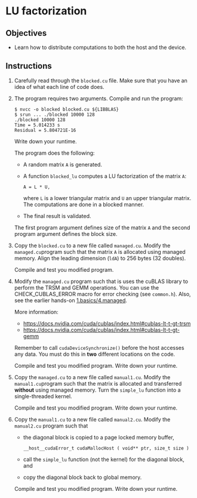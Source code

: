 # LU factorization

## Objectives

 - Learn how to distribute computations to both the host and the device.

## Instructions

 1. Carefully read through the `blocked.cu` file. Make sure that you have an
    idea of what each line of code does.

 2. The program requires two arguments. Compile and run the program:
 
    ```
    $ nvcc -o blocked blocked.cu ${LIBBLAS}
    $ srun ... ./blocked 10000 128
    ./blocked 10000 128
    Time = 5.014233 s
    Residual = 5.804721E-16
    ```
    
    Write down your runtime.
    
    The program does the following:
     
     - A random matrix `A` is generated.
     
     - A function `blocked_lu` computes a LU factorization of the matrix `A`:
       
       ```
       A = L * U,
       ```
       
       where `L` is a lower triangular matrix and `U` an upper triangular
       matrix. The computations are done in a blocked manner.
    
     - The final result is validated.
     
    The first program argument defines size of the matrix `A` and the second
    program argument defines the block size.

 3. Copy the `blocked.cu` to a new file called `managed.cu`. Modify the
    `managed.cu`program such that the matrix `A` is allocated using managed
    memory. Align the leading dimension (`ldA`) to 256 bytes (32 doubles).
    
    Compile and test you modified program.
    
 4. Modify the `managed.cu` program such that is uses the cuBLAS library to
    perform the TRSM and GEMM operations. You can use the CHECK_CUBLAS_ERROR
    macro for error checking (see `common.h`). Also, see the earlier hands-on
    [1.basics/4.managed](../../1.basics/4.managed).
    
    More information:
     - https://docs.nvidia.com/cuda/cublas/index.html#cublas-lt-t-gt-trsm
     - https://docs.nvidia.com/cuda/cublas/index.html#cublas-lt-t-gt-gemm
    
    Remember to call `cudaDeviceSynchronize()` before the host accesses any
    data. You must do this in **two** different locations on the code.
    
    Compile and test you modified program. Write down your runtime.

 5. Copy the `managed.cu` to a new file called `manual1.cu`. Modify the
    `manual1.cu`program such that the matrix is allocated and transferred
    **without** using managed memory. Turn the `simple_lu` function into a
    single-threaded kernel.
    
    Compile and test you modified program. Write down your runtime.

 6. Copy the `manual1.cu` to a new file called `manual2.cu`. Modify the
    `manual2.cu` program such that
    
     - the diagonal block is copied to a page locked memory buffer,
     
       ```
       __host__​cudaError_t cudaMallocHost ( void** ptr, size_t size )
        ```
     
     - call the `simple_lu` function (not the kernel) for the diagonal block,
       and
       
     - copy the diagonal block back to global memory.
    
    Compile and test you modified program. Write down your runtime.
